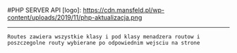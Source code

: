 #PHP SERVER API 
[logo]: https://cdn.mansfeld.pl/wp-content/uploads/2019/11/php-aktualizacja.png
___

    Routes zawiera wszystkie klasy i pod klasy menadzera routow i 
    poszczegolne routy wybierane po odpowiednim wejsciu na strone
    

